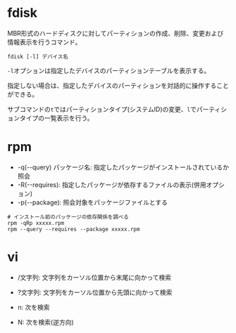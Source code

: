 # fdisk

MBR形式のハードディスクに対してパーティションの作成、削除、変更および情報表示を行うコマンド。

```
fdisk [-l] デバイス名
```

`-l`オプションは指定したデバイスのパーティションテーブルを表示する。

指定しない場合は、指定したデバイスのパーティションを対話的に操作することができる。

サブコマンドの`t`ではパーティションタイプ(システムID)の変更、`l`でパーティションタイプの一覧表示を行う。

# rpm

- -q(--query) パッケージ名: 指定したパッケージがインストールされているか照会
- -R(--requires): 指定したパッケージが依存するファイルの表示(併用オプション)
- -p(--package): 照会対象をパッケージファイルとする

```
# インストール前のパッケージの依存関係を調べる
rpm -qRp xxxxx.rpm
rpm --query --requires --package xxxxx.rpm
```

# vi

- /文字列: 文字列をカーソル位置から末尾に向かって検索
- ?文字列: 文字列をカーソル位置から先頭に向かって検索

- n: 次を検索
- N: 次を検索(逆方向)

